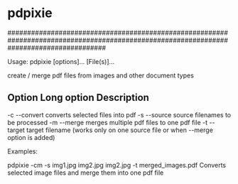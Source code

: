# pdpixie
#########################################################################################################################################

Usage: pdpixie [options]... [File(s)]...

create / merge pdf files from images and other document types

  Option	Long option		Description
  -------------------------------------------------
  -c		--convert		converts selected files into pdf
  -s		--source		source filenames to be processed
  -m		--merge			merges multiple pdf files to one pdf file
  -t		--target		target filename (works only on one source file or when --merge option is added)


Examples:

  pdpixie -cm -s img1.jpg img2.jpg img2.jpg -t merged_images.pdf	Converts selected image files and merge them into one pdf file


